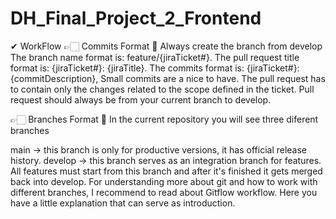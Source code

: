 # DH_Final_Project_2_Frontend

✔ WorkFlow
👉🏻 Commits Format 📜
Always create the branch from develop
The branch name format is: feature/{jiraTicket#}.
The pull request title format is: {jiraTicket#}: {jiraTitle}.
The commits format is: {jiraTicket#}: {commitDescription}, Small commits are a nice to have.
The pull request has to contain only the changes related to the scope defined in the ticket.
Pull request should always be from your current branch to develop.

👉🏻 Branches Format 📜
In the current repository you will see three diferent branches

main -> this branch is only for productive versions, it has official release history.
develop -> this branch serves as an integration branch for features. All features must start from this branch and after it's finished it gets merged back into develop. For understanding more about git and how to work with different branches, I recommend to read about Gitflow workflow. Here you have a little explanation that can serve as introduction.
